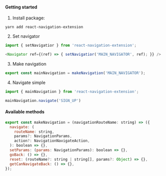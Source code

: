 #### Getting started

1. Install package:

  ```
  yarn add react-navigation-extension
  ```

2. Set navigator

  ```javascript
  import { setNavigatior } from 'react-navigation-extension';

  <Navigator ref={(ref) => { setNavigatior('MAIN_NAVIGATOR', ref); }} />
  ```

3. Make navigation

  ```javascript
  export const mainNavigation = makeNavigation('MAIN_NAVIGATOR');
  ```

4. Navigate simple

  ```javascript
  import { mainNavigation } from 'react-navigation-extension';

  mainNavigation.navigate('SIGN_UP')
  ```

#### Available methods

  ```javascript
  export const makeNavigation = (navigationRouteName: string) => ({
    navigate: (
      routeName: string,
      params?: NavigationParams,
      action?: NavigationNavigateAction,
    ): boolean => {},
    setParams: (params: NavigationParams): boolean => {},
    goBack: () => {},
    reset: (routeName?: string | string[], params?: Object) => {},
    getCanNavigateBack: () => {},
  });
  ```
